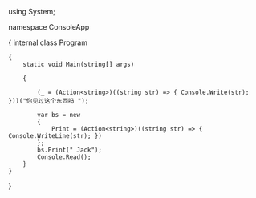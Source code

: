 using System;

namespace ConsoleApp

{
    internal class Program
    
    {
        static void Main(string[] args)
        
        {
        
            (_ = (Action<string>)((string str) => { Console.Write(str); }))("你见过这个东西吗 ");

            var bs = new
            {             
                Print = (Action<string>)((string str) => { Console.WriteLine(str); })
            };
            bs.Print(" Jack");
            Console.Read();
        }
    }
}
